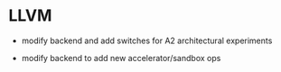 # LLVM

* modify backend and add switches for A2 architectural experiments

* modify backend to add new accelerator/sandbox ops

